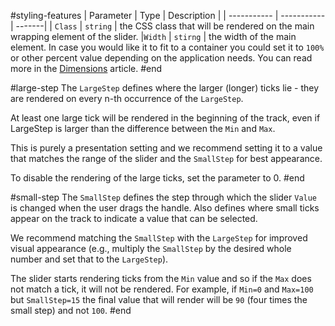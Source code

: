 #styling-features
| Parameter    | Type  | Description |
| ----------- | ----------- | -------|
| `Class` | `string` | the CSS class that will be rendered on the main wrapping element of the slider.
|`Width` | `stirng` | the width of the main element. In case you would like it to fit to a container you could set it to `100%` or other percent value depending on the application needs. You can read more in the [Dimensions](slug:common-features/dimensions) article.
#end

#large-step
The `LargeStep` defines where the larger (longer) ticks lie - they are rendered on every n-th occurrence of the `LargeStep`.

At least one large tick will be rendered in the beginning of the track, even if LargeStep is larger than the difference between the `Min` and `Max`.

This is purely a presentation setting and we recommend setting it to a value that matches the range of the slider and the `SmallStep` for best appearance.

To disable the rendering of the large ticks, set the parameter to 0.
#end

#small-step
The `SmallStep` defines the step through which the slider `Value` is changed when the user drags the handle. Also defines where small ticks appear on the track to indicate a value that can be selected.

We recommend matching the `SmallStep` with the `LargeStep` for improved visual appearance (e.g., multiply the `SmallStep` by the desired whole number and set that to the `LargeStep`).

The slider starts rendering ticks from the `Min` value and so if the `Max` does not match a tick, it will not be rendered. For example, if `Min=0` and `Max=100` but `SmallStep=15` the final value that will render will be `90` (four times the small step) and not `100`.
#end
